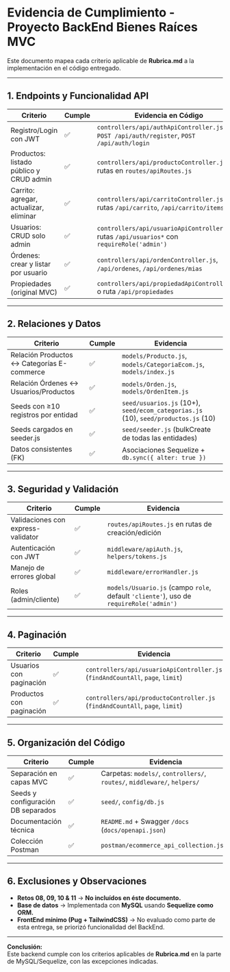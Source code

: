 # Evidencia de Cumplimiento - Proyecto BackEnd Bienes Raíces MVC

Este documento mapea cada criterio aplicable de **Rubrica.md** a la implementación en el código entregado.

---

## 1. Endpoints y Funcionalidad API

| Criterio | Cumple | Evidencia en Código |
|---|---|---|
| Registro/Login con JWT | ✅ | `controllers/api/authApiController.js`, `POST /api/auth/register`, `POST /api/auth/login` |
| Productos: listado público y CRUD admin | ✅ | `controllers/api/productoController.js`, rutas en `routes/apiRoutes.js` |
| Carrito: agregar, actualizar, eliminar | ✅ | `controllers/api/carritoController.js`, rutas `/api/carrito`, `/api/carrito/items` |
| Usuarios: CRUD solo admin | ✅ | `controllers/api/usuarioApiController.js`, rutas `/api/usuarios*` con `requireRole('admin')` |
| Órdenes: crear y listar por usuario | ✅ | `controllers/api/ordenController.js`, `/api/ordenes`, `/api/ordenes/mias` |
| Propiedades (original MVC) | ✅ | `controllers/api/propiedadApiController.js` o ruta `/api/propiedades` |

---

## 2. Relaciones y Datos

| Criterio | Cumple | Evidencia |
|---|---|---|
| Relación Productos ↔ Categorías E-commerce | ✅ | `models/Producto.js`, `models/CategoriaEcom.js`, `models/index.js` |
| Relación Órdenes ↔ Usuarios/Productos | ✅ | `models/Orden.js`, `models/OrdenItem.js` |
| Seeds con ≥10 registros por entidad | ✅ | `seed/usuarios.js` (10+), `seed/ecom_categorias.js` (10), `seed/productos.js` (10) |
| Seeds cargados en seeder.js | ✅ | `seed/seeder.js` (bulkCreate de todas las entidades) |
| Datos consistentes (FK) | ✅ | Asociaciones Sequelize + `db.sync({ alter: true })` |

---

## 3. Seguridad y Validación

| Criterio | Cumple | Evidencia |
|---|---|---|
| Validaciones con express-validator | ✅ | `routes/apiRoutes.js` en rutas de creación/edición |
| Autenticación con JWT | ✅ | `middleware/apiAuth.js`, `helpers/tokens.js` |
| Manejo de errores global | ✅ | `middleware/errorHandler.js` |
| Roles (admin/cliente) | ✅ | `models/Usuario.js` (campo `role`, default `'cliente'`), uso de `requireRole('admin')` |

---

## 4. Paginación

| Criterio | Cumple | Evidencia |
|---|---|---|
| Usuarios con paginación | ✅ | `controllers/api/usuarioApiController.js` (`findAndCountAll`, `page`, `limit`) |
| Productos con paginación | ✅ | `controllers/api/productoController.js` (`findAndCountAll`, `page`, `limit`) |

---

## 5. Organización del Código

| Criterio | Cumple | Evidencia |
|---|---|---|
| Separación en capas MVC | ✅ | Carpetas: `models/`, `controllers/`, `routes/`, `middleware/`, `helpers/` |
| Seeds y configuración DB separados | ✅ | `seed/`, `config/db.js` |
| Documentación técnica | ✅ | `README.md` + Swagger `/docs` (`docs/openapi.json`) |
| Colección Postman | ✅ | `postman/ecommerce_api_collection.json` |

---

## 6. Exclusiones y Observaciones

- **Retos 08, 09, 10 & 11** → **No incluídos en éste documento.**
- **Base de datos** → Implementada con **MySQL** usando **Sequelize como ORM.**
- **FrontEnd mínimo (Pug + TailwindCSS)** → No evaluado como parte de esta entrega, se priorizó funcionalidad del BackEnd.

---

**Conclusión:**  
Este backend cumple con los criterios aplicables de **Rubrica.md** en la parte de MySQL/Sequelize, con las excepciones indicadas.
